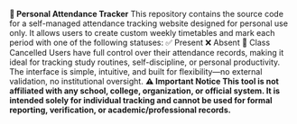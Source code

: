 **📌 Personal Attendance Tracker**
This repository contains the source code for a self-managed attendance tracking website designed for personal use only. It allows users to create custom weekly timetables and mark each period with one of the following statuses:
✅ Present
❌ Absent
🚫 Class Cancelled
Users have full control over their attendance records, making it ideal for tracking study routines, self-discipline, or personal productivity. The interface is simple, intuitive, and built for flexibility—no external validation, no institutional oversight.
**⚠️ Important Notice This tool is not affiliated with any school, college, organization, or official system. It is intended solely for individual tracking and cannot be used for formal reporting, verification, or academic/professional records.**
